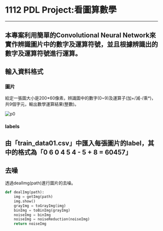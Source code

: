 # 1112 PDL Project:看圖算數學
---
本專案利用簡單的Convolutional Neural Network來實作辨識圖片中的數字及運算符號，並且根據辨識出的數字及運算符號進行運算。
---
## 輸入資料格式
### 圖片
給定⼀張圖⼤⼩是200\*60像素，辨識圖中的數字(0~9)及運算⼦(加+/減-/乘\*)，共9個字元，輸出數學運算結果(整數)。
      
![p0](https://github.com/emilytsao168/test/assets/117272534/1ba33342-8f46-4319-8dba-818b411a2798)
### labels
由「train_data01.csv」中匯入每張圖片的label，其中的格式為「0	6 0 4 5 4 - 5 + 8 =	60457」
---
## 去噪
透過dealImg(path)進行圖片的去噪。

```python     
def dealImg(path):
    img = getImg(path)
    img.show()
    grayImg = toGrayImg(img)
    binImg = toBinImg(grayImg)
    noiseImg = binImg
    noiseImg = noiseReduction(noiseImg)
    return noiseImg
``` 
